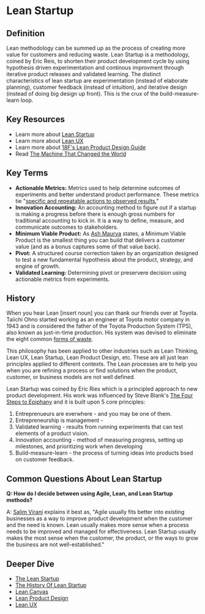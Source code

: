 ---
---

# Lean Startup

## Definition

Lean methodology can be summed up as the process of creating more value for customers and reducing waste. Lean Startup is a methodology, coined by Eric Reis, to shorten their product development cycle by using hypothesis driven experimentation and continous improvment through iterative product releases and validated learning. The distinct characteristics of lean startup are experimentation (instead of elaborate planning), customer feedback (instead of intuition), and iterative design (instead of doing big design up front). This is the crux of the build-measure-learn loop.


## Key Resources

* Learn more about [Lean Startup](http://theleanstartup.com/)
* Learn more about [Lean UX](http://www.jeffgothelf.com/blog/lean-ux-book/#sthash.wB4kI1nr.dpbs)
* Learn more about [18F's Lean Product Design Guide](https://pages.18f.gov/lean-product-design/)
* Read [The Machine That Changed the World](http://www.lean.org/Bookstore/ProductDetails.cfm?SelectedProductID=160)


## Key Terms

* **Actionable Metrics:** Metrics used to help determine outcomes of experiments and better understand product performance. These metrics tie "[specific and repeatable actions to observed results.](https://leanstack.com/3-rules-to-actionable-metrics/)"
* **Innovation Accounting:** An accounting method to figure out if a startup is making a progress before there is enough gross numbers for traditional accounting to kick in. It is a way to define, measure, and communicate outcomes to stakeholders.
* **Minimum Viable Product:** As [Ash Maurya](https://leanstack.com/minimum-viable-product/) states, a Minimum Viable Product is the smallest thing you can build that delivers a customer value (and as a bonus captures some of that value back).
* **Pivot:** A structured course correction taken by an organization designed to test a new fundamental hypothesis about the product, strategy, and engine of growth.
* **Validated Learning:** Determining pivot or preservere decision using actionable metrics from experiments. 


## History

When you hear Lean [insert noun] you can thank our friends over at Toyota. Taiichi Ohno started working as an engineer at Toyota motor company in 1943 and is considered the father of the Toyota Production System (TPS), also known as just-in-time production. His system was devised to eliminate the eight common [forms of waste](https://www.isixsigma.com/dictionary/8-wastes-of-lean/).

This philosophy has been applied to other industries such as Lean Thinking, Lean UX, Lean Startup, Lean Product Design, etc. These are all just lean principles applied to different contexts. The Lean processes are to help you when you are refining a process or find solutions when the product, customer, or business models are not well defined.

Lean Startup was coined by Eric Ries which is a principled approach to new product development. His work was influenced by Steve Blank's [The Four Steps to Epiphany](https://www.amazon.com/dp/0976470705?tag=lessolearn01-20&camp=0&creative=0&linkCode=as4&creativeASIN=0976470705&adid=0E34NG800FT9HMWYP4D6&) and it is built upon 5 core principles:

1. Entreprenueurs are everwhere - and you may be one of them.
2. Entrepreneurship is management - 
3. Validated learning - results from running experiments that can test elements of a product vision.
4. Innovation accounting - method of measuring progress, setting up milestones, and prioritizing work when developing 
5. Build-measure-learn - the process of turning ideas into products bsed on customer feedback.


## Common Questions About Lean Startup

**Q: How do I decide between using Agile, Lean, and Lean Startup methods?**

A: [Salim Virani](http://www.salimvirani.com/the-history-of-leanstartup-and-how-to-make-sense-of-it-all/) explains it best as, "Agile usually fits better into existing businesses as a way to improve product development when the customer and the need is known. Lean usually makes more sense when a process needs to be improved and managed for effectiveness. Lean Startup usually makes the most sense when the customer, the product, or the ways to grow the business are not well-established."


## Deeper Dive

* [The Lean Startup](http://theleanstartup.com/)
* [The History Of Lean Startup](http://www.salimvirani.com/the-history-of-leanstartup-and-how-to-make-sense-of-it-all/)
* [Lean Canvas](https://canvanizer.com/new/lean-canvas)
* [Lean Product Design](https://pages.18f.gov/lean-product-design/)
* [Lean UX](http://www.jeffgothelf.com/blog/lean-ux-book/#sthash.uRif9xAP.dpuf)
